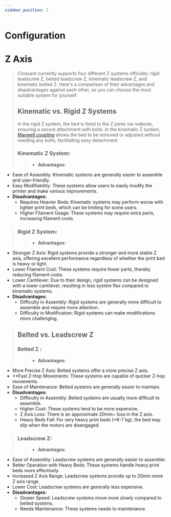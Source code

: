 ```yaml
---
sidebar_position: 2
---
```

# Configuration

# Z Axis
>Crossant currently supports four different Z systems officially: rigid leadscrew Z, belted leadscrew Z, kinematic leadscrew Z, and kinematic belted Z. Here's a comparison of their advantages and disadvantages against each other, so you can choose the most suitable system for yourself:
>## Kinematic vs. Rigid Z Systems
>In the rigid Z system, the bed is fixed to the Z joints via rodends, ensuring a secure attachment with bolts. In the kinematic Z system, [Maxwell coupling](https://en.wikipedia.org/wiki/Kinematic_coupling) allows the bed to be removed or adjusted without needing any bolts, facilitating easy detachment.
>### Kinematic Z System:
>>- **Advantages:**
  - Ease of Assembly: Kinematic systems are generally easier to assemble and user-friendly.
  - Easy Modifiability: These systems allow users to easily modify the printer and make various improvements.
- **Disadvantages:**
  - Requires Heavier Beds: Kinematic systems may perform worse with lighter print beds, which can be limiting for some users.
  - Higher Filament Usage: These systems may require extra parts, increasing filament costs.
>
> ### Rigid Z System:
>
>>- **Advantages:**
  - Stronger Z Axis: Rigid systems provide a stronger and more stable Z axis, offering excellent performance regardless of whether the print bed is heavy or light.
  - Lower Filament Cost: These systems require fewer parts, thereby reducing filament costs.
  - Lower Cantilever: Due to their design, rigid systems can be designed with a lower cantilever, resulting in less system flex compared to kinematic systems.
- **Disadvantages:**
  - Difficulty in Assembly: Rigid systems are generally more difficult to assemble and require more attention.
  - Difficulty in Modification: Rigid systems can make modifications more challenging.
>
>## Belted vs. Leadscrew Z
>### Belted Z :
>>- **Advantages:**
  - More Precise Z Axis: Belted systems offer a more precise Z axis.
  - **Fast Z-Hop Movements: These systems are capable of quicker Z-hop movements.
  - Ease of Maintenance: Belted systems are generally easier to maintain.
- **Disadvantages:**
  - Difficulty in Assembly: Belted systems are usually more difficult to assemble.
  - Higher Cost: These systems tend to be more expensive.
  - Z Axis Loss: There is an approximate 20mm~ loss in the Z axis.
  - Heavy Beds Fall: For very heavy print beds (+6-7 kg), the bed may slip when the motors are disengaged.
>
>### Leadscrew Z:
>
>>- **Advantages:**
  - Ease of Assembly: Leadscrew systems are generally easier to assemble.
  - Better Operation with Heavy Beds: These systems handle heavy print beds more effectively.
  - Increased Z Axis Range: Leadscrew systems provide up to 20mm more Z axis range.
  - Lower Cost: Leadscrew systems are generally less expensive.
- **Disadvantages:**
  - Slower Speed: Leadscrew systems move more slowly compared to belted systems.
  - Needs Maintenance: These systems needs to maintenance.